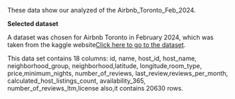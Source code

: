 These data show our analyzed of the Airbnb_Toronto_Feb_2024.

**Selected dataset**

A dataset was chosen for Airbnb Toronto in February 2024, which was taken from the kaggle website[Click here to go to the dataset](https://www.kaggle.com/datasets/ramyashanthichikkala/airbnb-toronto-feb-2024).

This data set contains 18 columns: id, name, host_id, host_name, neighborhood_group, neighborhood,latitude, longitude,room_type, price,minimum_nights, number_of_reviews, last_review,reviews_per_month, calculated_host_listings_count, availability_365, number_of_reviews_ltm,license also,it contains 20630 rows.

